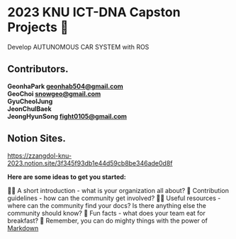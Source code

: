 # 2023 KNU ICT-DNA Capston Projects 👋
Develop AUTUNOMOUS CAR SYSTEM with ROS

## Contributors.
**GeonhaPark <geonhab504@gmail.com>**    
**GeoChoi <snowgeo@gmail.com>**     
**GyuCheolJung**   
**JeonChulBaek**   
**JeongHyunSong <fight0105@gmail.com>**

## Notion Sites.
https://zzangdol-knu-2023.notion.site/3f345f93db1e44d59cb8be346ade0d8f

**Here are some ideas to get you started:**

🙋‍♀️ A short introduction - what is your organization all about?
🌈 Contribution guidelines - how can the community get involved?
👩‍💻 Useful resources - where can the community find your docs? Is there anything else the community should know?
🍿 Fun facts - what does your team eat for breakfast?
🧙 Remember, you can do mighty things with the power of [Markdown](https://docs.github.com/github/writing-on-github/getting-started-with-writing-and-formatting-on-github/basic-writing-and-formatting-syntax)
